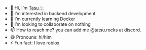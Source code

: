- 👋 Hi, I’m [Tasu ✨](https://github.com/tsssu/)
- 👀 I’m interested in backend development 
- 🌱 I’m currently learning Docker
- 💞️ I’m looking to collaborate on nothing
- 📫 How to reach me? you can add me @tatsu.rocks at discord.
- 😄 Pronouns: hi/him
- ⚡ Fun fact: I love roblox

<!---
tsssu/tsssu is a ✨ special ✨ repository because its `README.md` (this file) appears on your GitHub profile.
You can click the Preview link to take a look at your changes.
--->
